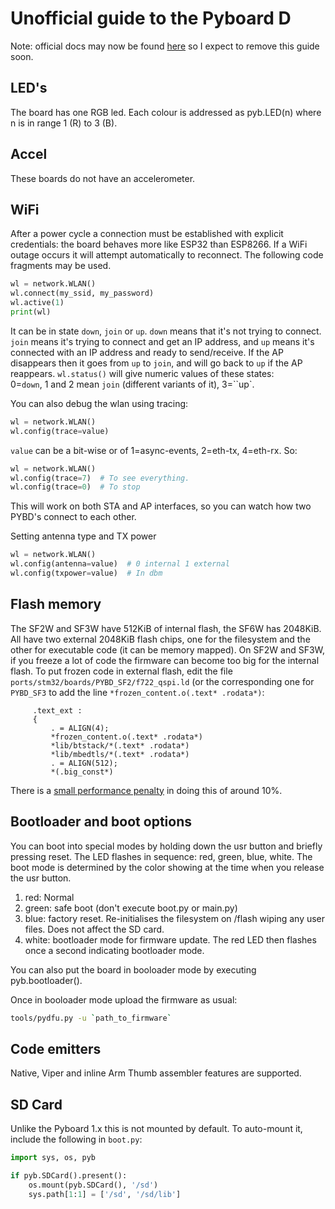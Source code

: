 # Unofficial guide to the Pyboard D

Note: official docs may now be found [here](https://pybd.io/hw/pybd_sfxw.html)
so I expect to remove this guide soon.

## LED's

The board has one RGB led. Each colour is addressed as pyb.LED(n) where n is in
range 1 (R) to 3 (B).

## Accel

These boards do not have an accelerometer.

## WiFi

After a power cycle a connection must be established with explicit credentials:
the board behaves more like ESP32 than ESP8266. If a WiFi outage occurs it will
attempt automatically to reconnect. The following code fragments may be used.

```python
wl = network.WLAN()
wl.connect(my_ssid, my_password)
wl.active(1)
print(wl)
```
It can be in state `down`, `join` or `up`. `down` means that it's not trying to
connect. `join` means it's trying to connect and get an IP address, and `up`
means it's connected with an IP address and ready to send/receive.  If the AP
disappears then it goes from `up` to `join`, and will go back to `up` if the AP
reappears. `wl.status()` will give numeric values of these states:  
0=`down`, 1 and 2 mean `join` (different variants of it), 3=``up`.

You can also debug the wlan using tracing:
```python
wl = network.WLAN()
wl.config(trace=value)
```
`value` can be a bit-wise or of 1=async-events, 2=eth-tx, 4=eth-rx. So:
```python
wl = network.WLAN()
wl.config(trace=7)  # To see everything.
wl.config(trace=0)  # To stop
```
This will work on both STA and AP interfaces, so you can watch how two PYBD's
connect to each other.

Setting antenna type and TX power
```python
wl = network.WLAN()
wl.config(antenna=value)  # 0 internal 1 external
wl.config(txpower=value)  # In dbm
```

## Flash memory

The SF2W and SF3W have 512KiB of internal flash, the SF6W has 2048KiB. All
have two external 2048KiB flash chips, one for the filesystem and the other for
executable code (it can be memory mapped). On SF2W and SF3W, if you freeze a
lot of code the firmware can become too big for the internal flash. To put
frozen code in external flash, edit the file
`ports/stm32/boards/PYBD_SF2/f722_qspi.ld` (or the corresponding one for
`PYBD_SF3` to add the line `*frozen_content.o(.text* .rodata*)`:
```
     .text_ext :
     {
         . = ALIGN(4);
         *frozen_content.o(.text* .rodata*)
         *lib/btstack/*(.text* .rodata*)
         *lib/mbedtls/*(.text* .rodata*)
         . = ALIGN(512);
         *(.big_const*)

```

There is a [small performance penalty](https://forum.micropython.org/viewtopic.php?f=16&t=8767#p49507)
in doing this of around 10%.

## Bootloader and boot options

You can boot into special modes by holding down the usr button and briefly
pressing reset. The LED flashes in sequence: red, green, blue, white. The boot
mode is determined by the color showing at the time when you release the usr
button.

 1. red: Normal
 2. green: safe boot (don't execute boot.py or main.py)
 3. blue: factory reset. Re-initialises the filesystem on /flash wiping any
 user files. Does not affect the SD card.
 4. white: bootloader mode for firmware update. The red LED then flashes once a
 second indicating bootloader mode.

You can also put the board in booloader mode by executing pyb.bootloader().

Once in booloader mode upload the firmware as usual:
```bash
tools/pydfu.py -u `path_to_firmware`
```

## Code emitters

Native, Viper and inline Arm Thumb assembler features are supported.

## SD Card

Unlike the Pyboard 1.x this is not mounted by default. To auto-mount it,
include the following in `boot.py`:

```python
import sys, os, pyb

if pyb.SDCard().present():
    os.mount(pyb.SDCard(), '/sd')
    sys.path[1:1] = ['/sd', '/sd/lib']
```
